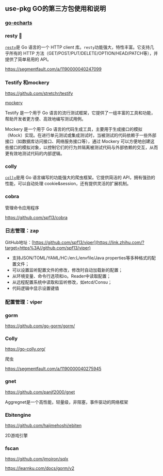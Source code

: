 use-pkg GO的第三方包使用和说明
---



### [go-echarts](https://github.com/go-echarts/go-echarts)



### resty 🔖

[`resty`](https://github.com/go-resty/resty)是 Go 语言的一个 HTTP client 库。`resty`功能强大，特性丰富。它支持几乎所有的 HTTP 方法（GET/POST/PUT/DELETE/OPTION/HEAD/PATCH等），并提供了简单易用的 API。

https://segmentfault.com/a/1190000040247099



### Testify 和mockery

https://github.com/stretchr/testify

[mockery](https://github.com/vektra/mockery)

Testify 是一个用于 Go 语言的流行测试框架，它提供了一组丰富的工具和功能，帮助开发者更方便、高效地编写测试用例。

Mockery 是一个用于 Go 语言的代码生成工具，主要用于生成接口的模拟（Mock）实现。在进行单元测试或集成测试时，当被测试的代码依赖于一些外部接口（如数据库访问接口、网络服务接口等），通过 Mockery 可以方便地创建这些接口的模拟对象，以控制它们的行为并隔离被测试代码与外部依赖的交互，从而更有效地测试代码的内部逻辑。



### colly

[`colly`]()是用 Go 语言编写的功能强大的爬虫框架。它提供简洁的 API，拥有强劲的性能，可以自动处理 cookie&session，还有提供灵活的扩展机制。



### cobra

管理命令应用程序

https://github.com/spf13/cobra

 



### 日志管理：zap

GitHub地址：[https://github.com/spf13/viper](https://link.zhihu.com/?target=https%3A//github.com/spf13/viper)

- 支持JSON/TOML/YAML/HC:/en:L/envfile/Java properties等多种格式的配置文件；
- 可以设置监听配置文件的修改，修改时自动加载新的配置；
- 从环境变量、命令行选项和io。Reader中读取配置；
- 从远程配置系统中读取和监听修改，如etcd/Consu；
- 代码逻辑中显示设置键值



### 配置管理：viper



### gorm

https://github.com/go-gorm/gorm/





### Colly

https://go-colly.org/

爬虫

https://segmentfault.com/a/1190000040275945



### gnet

https://github.com/panjf2000/gnet

Aggregnet是一个高性能，轻量级，非阻塞，事件驱动的网络框架



### Ebitengine

https://github.com/hajimehoshi/ebiten

2D游戏引擎



### fscan 







https://github.com/jmoiron/sqlx

https://learnku.com/docs/gorm/v2